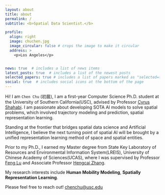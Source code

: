 ```yaml
---
layout: about
title: about
permalink: /
subtitle: <b>Spatial Data Scientist.</b>

profile:
  align: right
  image: chuchen.jpg
  image_circular: false # crops the image to make it circular
  address: >
    <p>Los Angeles</p>


news: true  # includes a list of news items
latest_posts: true  # includes a list of the newest posts
selected_papers: true # includes a list of papers marked as "selected={true}"
social: true  # includes social icons at the bottom of the page
---
```


Hi! I am `Chen Chu` (初晨), I am a first-year Computer Science Ph.D. student at the University of Southern California(USC), advised by Professor [Cyrus Shahabi](https://infolab.usc.edu/). I am passionate about developing SOTA AI models to solve spatial problems, which involved trajectory modeling and prediction, spatial representation learning.

Standing at the frontier that bridges spatial data science and Artificial Intelligence, I believe the next turning point of spatial AI will be brought by a unified representation learning method of space and spatial entities.

Prior to my Ph.D., I earned my Master degree from State Key Laboratory of Resources and Environmental Information System(LREIS), University of Chinese Academy of Sciences(UCAS), where I was supervised by Professor [Feng Lu](https://scholar.google.com/citations?user=oeS87xoAAAAJ&hl=zh-CN) and Associate Professor [Hengcai Zhang](https://scholar.google.com/citations?user=ys6nhTMAAAAJ&hl=zh-CN&oi=ao). 

My research interests include **Human Mobility Modeling**, **Spatially Representation Learning**. 

Please feel free to reach out! chenchu@usc.edu
